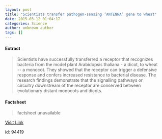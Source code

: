 ```yaml
---
layout: post
title: "Scientists transfer pathogen-sensing ‘ANTENNA’ gene to wheat"
date: 2015-03-12 01:04:17
categories: Science
author: unknown author
tags: []
---
```



#### Extract
>Scientists have successfully transferred a receptor that recognizes bacteria from the model plant Arabidopsis thaliana - a dicot, to wheat -- a monocot. They showed that the receptor can trigger a defensive response and confers increased resistance to bacterial disease. The research findings demonstrate that the signalling pathways or circuitry downstream of the receptor are conserved between evolutionary distant monocots and dicots.

#### Factsheet
>factsheet unavailable

[Visit Link](http://feeds.sciencedaily.com/~r/sciencedaily/~3/qqrvRm7SbYo/150311210417.htm)

id:   94419
